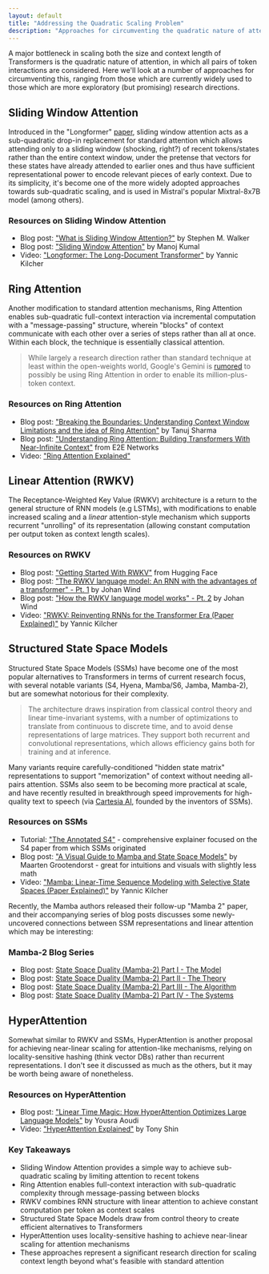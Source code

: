 ```yaml
---
layout: default
title: "Addressing the Quadratic Scaling Problem"
description: "Approaches for circumventing the quadratic nature of attention in Transformers."
---
```


<link rel="stylesheet" href="{{ '/assets/css/section-academic.css' | relative_url }}">

<div class="key-concept">
  A major bottleneck in scaling both the size and context length of Transformers is the quadratic nature of attention, in which all pairs of token interactions are considered. Here we'll look at a number of approaches for circumventing this, ranging from those which are currently widely used to those which are more exploratory (but promising) research directions.
</div>

<h2 id="sliding-window-attention">Sliding Window Attention</h2>

Introduced in the "Longformer" [paper](https://arxiv.org/abs/2004.05150), sliding window attention acts as a sub-quadratic drop-in replacement for standard attention which allows attending only to a sliding window (shocking, right?) of recent tokens/states rather than the entire context window, under the pretense that vectors for these states have already attended to earlier ones and thus have sufficient representational power to encode relevant pieces of early context. Due to its simplicity, it's become one of the more widely adopted approaches towards sub-quadratic scaling, and is used in Mistral's popular Mixtral-8x7B model (among others).

<div class="resource-links">
  <h3>Resources on Sliding Window Attention</h3>
  <ul>
    <li>Blog post: <a href="https://klu.ai/glossary/sliding-window-attention">"What is Sliding Window Attention?"</a> by Stephen M. Walker</li>
    <li>Blog post: <a href="https://medium.com/@manojkumal/sliding-window-attention-565f963a1ffd">"Sliding Window Attention"</a> by Manoj Kumal</li>
    <li>Video: <a href="https://www.youtube.com/watch?v=_8KNb5iqblE">"Longformer: The Long-Document Transformer"</a> by Yannic Kilcher</li>
  </ul>
</div>

<h2 id="ring-attention">Ring Attention</h2>

Another modification to standard attention mechanisms, Ring Attention enables sub-quadratic full-context interaction via incremental computation with a "message-passing" structure, wherein "blocks" of context communicate with each other over a series of steps rather than all at once. Within each block, the technique is essentially classical attention.

<blockquote>
  While largely a research direction rather than standard technique at least within the open-weights world, Google's Gemini is <a href="https://www.reddit.com/r/MachineLearning/comments/1arj2j8/d_gemini_1m10m_token_context_window_how/">rumored</a> to possibly be using Ring Attention in order to enable its million-plus-token context.
</blockquote>

<div class="resource-links">
  <h3>Resources on Ring Attention</h3>
  <ul>
    <li>Blog post: <a href="https://medium.com/@tanuj22july/breaking-the-boundaries-understanding-context-window-limitations-and-the-idea-of-ring-attention-170e522d44b2">"Breaking the Boundaries: Understanding Context Window Limitations and the idea of Ring Attention"</a> by Tanuj Sharma</li>
    <li>Blog post: <a href="https://www.e2enetworks.com/blog/understanding-ring-attention-building-transformers-with-near-infinite-context">"Understanding Ring Attention: Building Transformers With Near-Infinite Context"</a> from E2E Networks</li>
    <li>Video: <a href="https://www.youtube.com/watch?v=jTJcP8iyoOM">"Ring Attention Explained"</a></li>
  </ul>
</div>

<h2 id="linear-attention-rwkv">Linear Attention (RWKV)</h2>

The Receptance-Weighted Key Value (RWKV) architecture is a return to the general structure of RNN models (e.g LSTMs), with modifications to enable increased scaling and a _linear_ attention-style mechanism which supports recurrent "unrolling" of its representation (allowing constant computation per output token as context length scales).

<div class="resource-links">
  <h3>Resources on RWKV</h3>
  <ul>
    <li>Blog post: <a href="https://huggingface.co/blog/rwkv">"Getting Started With RWKV"</a> from Hugging Face</li>
    <li>Blog post: <a href="https://johanwind.github.io/2023/03/23/rwkv_overview.html">"The RWKV language model: An RNN with the advantages of a transformer" - Pt. 1</a> by Johan Wind</li>
    <li>Blog post: <a href="https://johanwind.github.io/2023/03/23/rwkv_details.html">"How the RWKV language model works" - Pt. 2</a> by Johan Wind</li>
    <li>Video: <a href="https://www.youtube.com/watch?v=x8pW19wKfXQ">"RWKV: Reinventing RNNs for the Transformer Era (Paper Explained)"</a> by Yannic Kilcher</li>
  </ul>
</div>

<h2 id="structured-state-space-models">Structured State Space Models</h2>

Structured State Space Models (SSMs) have become one of the most popular alternatives to Transformers in terms of current research focus, with several notable variants (S4, Hyena, Mamba/S6, Jamba, Mamba-2), but are somewhat notorious for their complexity.

<blockquote>
  The architecture draws inspiration from classical control theory and linear time-invariant systems, with a number of optimizations to translate from continuous to discrete time, and to avoid dense representations of large matrices. They support both recurrent and convolutional representations, which allows efficiency gains both for training and at inference.
</blockquote>

Many variants require carefully-conditioned "hidden state matrix" representations to support "memorization" of context without needing all-pairs attention. SSMs also seem to be becoming more practical at scale, and have recently resulted in breakthrough speed improvements for high-quality text to speech (via [Cartesia AI](https://www.cartesia.ai/), founded by the inventors of SSMs).

<div class="resource-links">
  <h3>Resources on SSMs</h3>
  <ul>
    <li>Tutorial: <a href="https://srush.github.io/annotated-s4/">"The Annotated S4"</a> - comprehensive explainer focused on the S4 paper from which SSMs originated</li>
    <li>Blog post: <a href="https://newsletter.maartengrootendorst.com/p/a-visual-guide-to-mamba-and-state">"A Visual Guide to Mamba and State Space Models"</a> by Maarten Grootendorst - great for intuitions and visuals with slightly less math</li>
    <li>Video: <a href="https://www.youtube.com/watch?v=9dSkvxS2EB0">"Mamba: Linear-Time Sequence Modeling with Selective State Spaces (Paper Explained)"</a> by Yannic Kilcher</li>
  </ul>
</div>

Recently, the Mamba authors released their follow-up "Mamba 2" paper, and their accompanying series of blog posts discusses some newly-uncovered connections between SSM representations and linear attention which may be interesting:

<div class="resource-links">
  <h3>Mamba-2 Blog Series</h3>
  <ul>
    <li>Blog post: <a href="https://tridao.me/blog/2024/mamba2-part1-model/">State Space Duality (Mamba-2) Part I - The Model</a></li>
    <li>Blog post: <a href="https://tridao.me/blog/2024/mamba2-part2-theory/">State Space Duality (Mamba-2) Part II - The Theory</a></li>
    <li>Blog post: <a href="https://tridao.me/blog/2024/mamba2-part3-algorithm/">State Space Duality (Mamba-2) Part III - The Algorithm</a></li>
    <li>Blog post: <a href="https://tridao.me/blog/2024/mamba2-part4-systems/">State Space Duality (Mamba-2) Part IV - The Systems</a></li>
  </ul>
</div>

<h2 id="hyperattention">HyperAttention</h2>

Somewhat similar to RWKV and SSMs, HyperAttention is another proposal for achieving near-linear scaling for attention-like mechanisms, relying on locality-sensitive hashing (think vector DBs) rather than recurrent representations. I don't see it discussed as much as the others, but it may be worth being aware of nonetheless.

<div class="resource-links">
  <h3>Resources on HyperAttention</h3>
  <ul>
    <li>Blog post: <a href="https://medium.com/@yousra.aoudi/linear-time-magic-how-hyperattention-optimizes-large-language-models-b691c0e2c2b0">"Linear Time Magic: How HyperAttention Optimizes Large Language Models"</a> by Yousra Aoudi</li>
    <li>Video: <a href="https://www.youtube.com/watch?v=uvix7XwAjOg">"HyperAttention Explained"</a> by Tony Shin</li>
  </ul>
</div>

<div class="summary-section">
  <h3>Key Takeaways</h3>
  <ul>
    <li>Sliding Window Attention provides a simple way to achieve sub-quadratic scaling by limiting attention to recent tokens</li>
    <li>Ring Attention enables full-context interaction with sub-quadratic complexity through message-passing between blocks</li>
    <li>RWKV combines RNN structure with linear attention to achieve constant computation per token as context scales</li>
    <li>Structured State Space Models draw from control theory to create efficient alternatives to Transformers</li>
    <li>HyperAttention uses locality-sensitive hashing to achieve near-linear scaling for attention mechanisms</li>
    <li>These approaches represent a significant research direction for scaling context length beyond what's feasible with standard attention</li>
  </ul>
</div>

<script>
  // Navigation variables
  var prevSection = "/content/handbooks/generative-ai/section6.md";
  var nextSection = "/content/handbooks/generative-ai/section8.md";
</script>

<script src="{{ '/assets/js/section-academic.js' | relative_url }}"></script>
